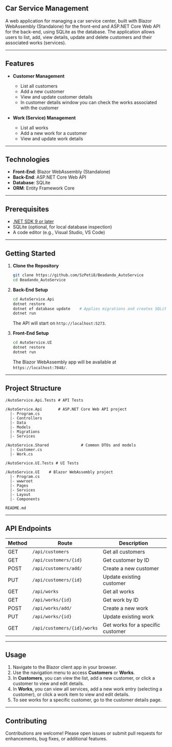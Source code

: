 ## Car Service Management

A web application for managing a car service center, built with Blazor WebAssembly (Standalone) for the front-end and ASP.NET Core Web API for the back-end, using SQLite as the database. The application allows users to list, add, view details, update and delete customers and their associated works (services).

---

## Features

* **Customer Management**

  * List all customers
  * Add a new customer
  * View and update customer details
  * In customer details window you can check the works associated with the customer

* **Work (Service) Management**

  * List all works
  * Add a new work for a customer
  * View and update work details

---

## Technologies

* **Front-End**: Blazor WebAssembly (Standalone)
* **Back-End**: ASP.NET Core Web API
* **Database**: SQLite
* **ORM**: Entity Framework Core

---

## Prerequisites

* [.NET SDK 9 or later](https://dotnet.microsoft.com/download)
* SQLite (optional, for local database inspection)
* A code editor (e.g., Visual Studio, VS Code)

---

## Getting Started

1. **Clone the Repository**

   ```bash
   git clone https://github.com/SzPeti8/Beadando_AutoService
   cd Beadando_AutoService
   ```

2. **Back-End Setup**

   ```bash
   cd AutoService.Api
   dotnet restore
   dotnet ef database update    # Applies migrations and creates SQLite database
   dotnet run
   ```

   The API will start on `http://localhost:5273`.

3. **Front-End Setup**

   ```bash
   cd AutoService.UI
   dotnet restore
   dotnet run
   ```

   The Blazor WebAssembly app will be available at `https://localhost:7048/`.

---

## Project Structure

```
/AutoService.Api.Tests # API Tests

/AutoService.Api       # ASP.NET Core Web API project
  |- Program.cs
  |- Controllers
  |- Data
  |- Models
  |- Migrations
  |- Services

/AutoService.Shared              # Common DTOs and models
  |- Customer.cs
  |- Work.cs

/AutoService.UI.Tests # UI Tests

/AutoService.UI    # Blazor WebAssembly project
  |- Program.cs
  |- wwwroot
  |- Pages
  |- Services
  |- Layout
  |- Components

README.md
```

---

## API Endpoints

| Method | Route                       | Description                       |
| ------ | --------------------------- | --------------------------------- |
| GET    | `/api/customers`            | Get all customers                 |
| GET    | `/api/customers/{id}`       | Get customer by ID                |
| POST   | `/api/customers/add/`       | Create a new customer             |
| PUT    | `/api/customers/{id}`       | Update existing customer          |
| GET    | `/api/works`                | Get all works                     |
| GET    | `/api/works/{id}`           | Get work by ID                    |
| POST   | `/api/works/add/`           | Create a new work                 |
| PUT    | `/api/works/{id}`           | Update existing work              |
| GET    | `/api/customers/{id}/works` | Get works for a specific customer |

---

## Usage

1. Navigate to the Blazor client app in your browser.
2. Use the navigation menu to access **Customers** or **Works**.
3. In **Customers**, you can view the list, add a new customer, or click a customer to view and edit details.
4. In **Works**, you can view all services, add a new work entry (selecting a customer), or click a work item to view and edit details.
5. To see works for a specific customer, go to the customer details page.

---

## Contributing

Contributions are welcome! Please open issues or submit pull requests for enhancements, bug fixes, or additional features.


